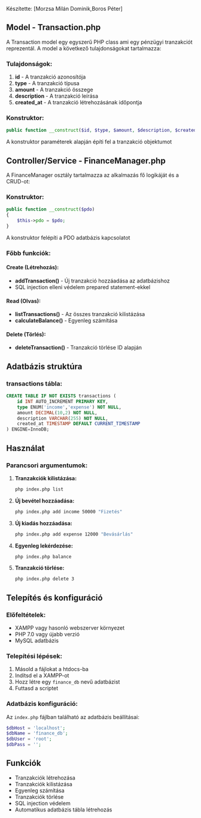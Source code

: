 Készítette: [Morzsa Milán Dominik,Boros Péter]

## Model - Transaction.php

A Transaction model egy egyszerű PHP class ami egy pénzügyi tranzakciót reprezentál. A model a következő tulajdonságokat tartalmazza:

### Tulajdonságok:
1. **id** - A tranzakció azonosítója
2. **type** - A tranzakció típusa
3. **amount** - A tranzakció összege
4. **description** - A tranzakció leírása
5. **created_at** - A tranzakció létrehozásának időpontja

### Konstruktor:
```php
public function __construct($id, $type, $amount, $description, $created_at = null)
```

A konstruktor paraméterek alapján építi fel a tranzakció objektumot

## Controller/Service - FinanceManager.php

A FinanceManager osztály tartalmazza az alkalmazás fő logikáját és a CRUD-ot:

### Konstruktor:
```php
public function __construct($pdo)
{
    $this->pdo = $pdo;
}
```

A konstruktor felépíti a PDO adatbázis kapcsolatot

### Főbb funkciók:

#### Create (Létrehozás):
- **addTransaction()** - Új tranzakció hozzáadása az adatbázishoz
- SQL injection elleni védelem prepared statement-ekkel

#### Read (Olvas):
- **listTransactions()** - Az összes tranzakció kilistázása
- **calculateBalance()** - Egyenleg számítása

#### Delete (Törlés):
- **deleteTransaction()** - Tranzakció törlése ID alapján

## Adatbázis struktúra

### transactions tábla:
```sql
CREATE TABLE IF NOT EXISTS transactions (
    id INT AUTO_INCREMENT PRIMARY KEY,
    type ENUM('income','expense') NOT NULL,
    amount DECIMAL(10,2) NOT NULL,
    description VARCHAR(255) NOT NULL,
    created_at TIMESTAMP DEFAULT CURRENT_TIMESTAMP
) ENGINE=InnoDB;
```

## Használat

### Parancsori argumentumok:

1. **Tranzakciók kilistázása:**
   ```bash
   php index.php list
   ```

2. **Új bevétel hozzáadása:**
   ```bash
   php index.php add income 50000 "Fizetés"
   ```

3. **Új kiadás hozzáadása:**
   ```bash
   php index.php add expense 12000 "Bevásárlás"
   ```

4. **Egyenleg lekérdezése:**
   ```bash
   php index.php balance
   ```

5. **Tranzakció törlése:**
   ```bash
   php index.php delete 3
   ```

## Telepítés és konfiguráció

### Előfeltételek:
- XAMPP vagy hasonló webszerver környezet
- PHP 7.0 vagy újabb verzió
- MySQL adatbázis

### Telepítési lépések:
1. Másold a fájlokat a htdocs-ba
2. Indítsd el a XAMPP-ot
3. Hozz létre egy `finance_db` nevű adatbázist
4. Futtasd a scriptet

### Adatbázis konfiguráció:
Az `index.php` fájlban található az adatbázis beállításai:
```php
$dbHost = 'localhost';
$dbName = 'finance_db';
$dbUser = 'root';
$dbPass = '';
```

## Funkciók

- Tranzakciók létrehozása
- Tranzakciók kilistázása
- Egyenleg számítása
- Tranzakciók törlése
- SQL injection védelem
- Automatikus adatbázis tábla létrehozás